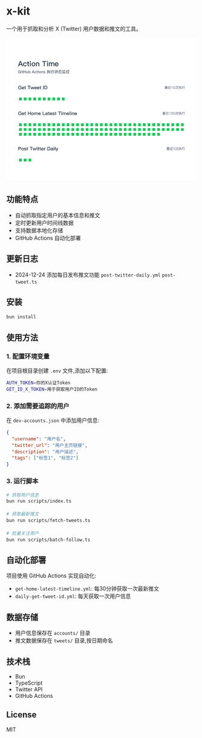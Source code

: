 # x-kit

一个用于抓取和分析 X (Twitter) 用户数据和推文的工具。

![x-kit](./images/action-stats.png)
## 功能特点

- 自动抓取指定用户的基本信息和推文
- 定时更新用户时间线数据
- 支持数据本地化存储
- GitHub Actions 自动化部署

## 更新日志

- 2024-12-24 添加每日发布推文功能 `post-twitter-daily.yml` `post-tweet.ts`

## 安装

```bash
bun install
```

## 使用方法

### 1. 配置环境变量

在项目根目录创建 `.env` 文件,添加以下配置:

```bash
AUTH_TOKEN=你的X认证Token
GET_ID_X_TOKEN=用于获取用户ID的Token
```

### 2. 添加需要追踪的用户

在 `dev-accounts.json` 中添加用户信息:

```json
{
  "username": "用户名",
  "twitter_url": "用户主页链接", 
  "description": "用户描述",
  "tags": ["标签1", "标签2"]
}
```

### 3. 运行脚本

```bash
# 获取用户信息
bun run scripts/index.ts

# 获取最新推文
bun run scripts/fetch-tweets.ts

# 批量关注用户
bun run scripts/batch-follow.ts
```

## 自动化部署

项目使用 GitHub Actions 实现自动化:

- `get-home-latest-timeline.yml`: 每30分钟获取一次最新推文
- `daily-get-tweet-id.yml`: 每天获取一次用户信息

## 数据存储

- 用户信息保存在 `accounts/` 目录
- 推文数据保存在 `tweets/` 目录,按日期命名

## 技术栈

- Bun
- TypeScript 
- Twitter API
- GitHub Actions

## License

MIT
